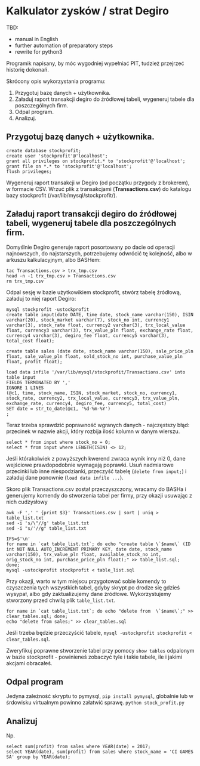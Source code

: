 # Kalkulator zysków / strat Degiro
TBD: 
- manual in English
- further automation of preparatory steps
- rewrite for python3


Programik napisany, by móc wygodniej wypełniać PIT, tudzież przejrzeć historię dokonań.

Skrócony opis wykorzystania programu:

1. Przygotuj bazę danych + użytkownika.
2. Załaduj raport transakcji degiro do źródłowej tabeli, wygeneruj tabele dla poszczególnych firm.
3. Odpal program.
4. Analizuj.

## Przygotuj bazę danych + użytkownika.

```
create database stockprofit;
create user 'stockprofit'@'localhost';
grant all privileges on stockprofit.* to 'stockprofit'@'localhost';
grant file on *.* to 'stockprofit'@'localhost';
flush privileges;
```

Wygeneruj raport transakcji w Degiro (od początku przygody z brokerem), w formacie CSV.
Wrzuć plik z transakcjami (**Transactions.csv**) do katalogu bazy stockprofit (/var/lib/mysql/stockprofit/).

## Załaduj raport transakcji degiro do źródłowej tabeli, wygeneruj tabele dla poszczególnych firm.

Domyślnie Degiro generuje raport posortowany po dacie od operacji najnowszych, do najstarszych, potrzebujemy odwrócić tę kolejność, albo w arkuszu kalkulacyjnym, albo BASHem:
```
tac Transactions.csv > trx_tmp.csv
head -n -1 trx_tmp.csv > Transactions.csv
rm trx_tmp.csv
```

Odpal sesję w bazie użytkowikiem stockprofit, stwórz tabelę źródłową, załaduj to niej raport Degiro:
```
mysql stockprofit -ustockprofit
create table input(date DATE, time date, stock_name varchar(150), ISIN varchar(20), stock_market varchar(7), stock_no int, currency1 varchar(3), stock_rate float, currency2 varchar(3), trx_local_value float, currency3 varchar(3), trx_value_pln float, exchange_rate float, currency4 varchar(3), degiro_fee float, currency5 varchar(3), total_cost float);

create table sales (date date, stock_name varchar(150), sale_price_pln float, sale_value_pln float, sold_stock_no int, purchase_value_pln float, profit float);

load data infile '/var/lib/mysql/stockprofit/Transactions.csv' into table input 
FIELDS TERMINATED BY ',' 
IGNORE 1 LINES
(@c1, time, stock_name, ISIN, stock_market, stock_no, currency1, stock_rate, currency2, trx_local_value, currency3, trx_value_pln, exchange_rate, currency4, degiro_fee, currency5, total_cost) 
SET date = str_to_date(@c1, '%d-%m-%Y')
;
```

Teraz trzeba sprawdzić poprawność wgranych danych - najczęstszy błąd: przecinek w nazwie akcji, który rozbija ilość kolumn w danym wierszu.
```
select * from input where stock_no = 0;
select * from input where LENGTH(ISIN) <> 12;
````
Jeśli którakolwiek z powyższych kwerend zwraca wynik inny niż 0, dane wejściowe prawdopodobnie wymagają poprawki. Usuń nadmiarowe przecinki lub inne niespodzianki, przeczyść tabelę (`delete from input;`) i załaduj dane ponownie (`load data infile ...`).

Skoro plik Transactions.csv został przeczyszczony, wracamy do BASHa i generujemy komendy do stworzenia tabel per firmy, przy okazji usuwając z nich cudzysłowy
```
awk -F ',' ' {print $3}' Transactions.csv | sort | uniq > table_list.txt
sed -i 's/\"//g' table_list.txt
sed -i "s/'//g" table_list.txt

IFS=$'\n'
for name in `cat table_list.txt`; do echo "create table \`$name\` (ID int NOT NULL AUTO_INCREMENT PRIMARY KEY, date date, stock_name varchar(150), trx_value_pln float, available_stock_no int, orig_stock_no int, purchase_price_pln float);" >> table_list.sql; done;
mysql -ustockprofit stockprofit < table_list.sql
```
Przy okazji, warto w tym miejscu przygotować sobie komendy to czyszczenia tych wszystkich tabel, gdyby skrypt po drodze się gdzieś wysypał, albo gdy zaktualizujemy dane źródłowe. Wykorzystujemy stworzony przed chwilą plik `table_list.txt`.
```
for name in `cat table_list.txt`; do echo "delete from  \`$name\`;" >> clear_tables.sql; done;
echo "delete from sales;" >> clear_tables.sql
```
Jeśli trzeba będzie przeczyścić tabele, `mysql -ustockprofit stockprofit < clear_tables.sql`.

Zweryfikuj poprawne stworzenie tabel  przy pomocy `show tables` odpalonym w bazie stockprofit - powinieneś zobaczyć tyle i takie tabele, ile i jakimi akcjami obracałeś.

## Odpal program
Jedyna zależność skryptu to pymysql, `pip install pymysql`, globalnie lub w śrdowisku virtualnym powinno załatwić sprawę.
`python stock_profit.py`

## Analizuj
Np.
```
select sum(profit) from sales where YEAR(date) = 2017;
select YEAR(date), sum(profit) from sales where stock_name = 'CI GAMES SA' group by YEAR(date);
```
